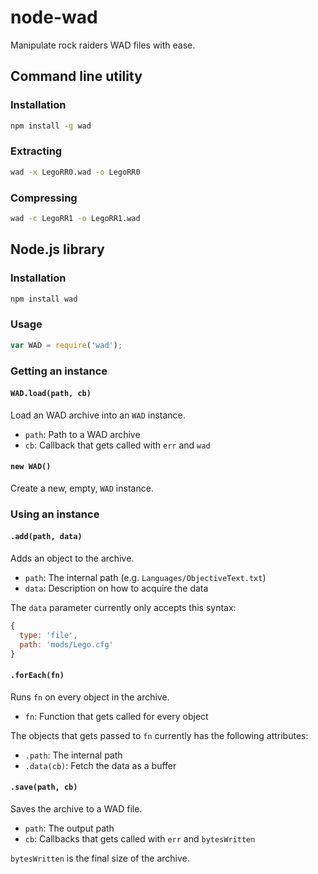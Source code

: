 # node-wad

Manipulate rock raiders WAD files with ease.

## Command line utility

### Installation

```sh
npm install -g wad
```

### Extracting

```sh
wad -x LegoRR0.wad -o LegoRR0
```

### Compressing

```sh
wad -c LegoRR1 -o LegoRR1.wad
```

## Node.js library

### Installation

```sh
npm install wad
```

### Usage

```javascript
var WAD = require('wad');
```

### Getting an instance

#### `WAD.load(path, cb)`

Load an WAD archive into an `WAD` instance.

- `path`: Path to a WAD archive
- `cb`: Callback that gets called with `err` and `wad`

#### `new WAD()`

Create a new, empty, `WAD` instance.

### Using an instance

#### `.add(path, data)`

Adds an object to the archive.

- `path`: The internal path (e.g. `Languages/ObjectiveText.txt`)
- `data`: Description on how to acquire the data

The `data` parameter currently only accepts this syntax:

```javascript
{
  type: 'file',
  path: 'mods/Lego.cfg'
}
```

#### `.forEach(fn)`

Runs `fn` on every object in the archive.

- `fn`: Function that gets called for every object

The objects that gets passed to `fn` currently has the following attributes:

- `.path`: The internal path
- `.data(cb)`: Fetch the data as a buffer

#### `.save(path, cb)`

Saves the archive to a WAD file.

- `path`: The output path
- `cb`: Callbacks that gets called with `err` and `bytesWritten`

`bytesWritten` is the final size of the archive.
